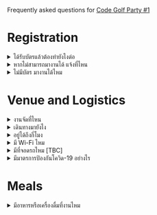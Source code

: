 <div class="lead">

Frequently asked questions for [Code Golf Party #1](/wiki/Hacks/golf1)

</div>

# Registration

<details><summary>ได้รับบัตรแล้วต้องทำยังไงต่อ</summary>

**เข้าเซิฟเวอร์ Discord** — ก่อนวันงานจะมีการแจ้งข่าวสาร และในวันงานจะส่งลิงค์ต่างๆ ผ่านช่องทาง Discord

1. [เข้า Discord ของ showdown.space &rarr; https://discord.gg/tsuft8JU97](https://discord.gg/tsuft8JU97)

2. ไปที่แชนแนล `#bot-showdown` แล้วสั่งคำสั่ง `/eventpop` เพื่อเชื่อมแอคเคาท์ Discord กับบัตร Eventpop

    <img width="382" alt="image" src="https://user-images.githubusercontent.com/193136/185778944-7d539c51-cd7b-427d-8ce7-91b16260557d.png">

3. หลังจากเชื่อมแอคเคาท์แล้ว จะได้ Role `CGP1-golfer` ใน Discord

</details>

<details><summary>หากไม่สามารถมางานได้ แจ้งที่ไหน</summary>

กรุณา[แจ้งทางเพจ showdown.space](https://m.me/showdownspace) ระบุชื่อ และ Reference code ในบัตร เพื่อให้ทีมงานนำบัตรไปแจกให้ผู้สนใจท่านอื่นๆ

</details>

<details><summary>ไม่มีบัตร มางานได้ไหม</summary>

ต้องขออภัยที่งานนี้ไม่เปิดรับ Walk-in เนื่องจากมีผู้สนใจที่อยู่ใน Waitlist เป็นจำนวนมาก

</details>

# Venue and Logistics

<details><summary>งานจัดที่ไหน</summary>

งานจัดที่ [Copper Bar Bangkok](https://www.facebook.com/copperbarbangkok/)

</details>

<details><summary>เดินทางมายังไง</summary>

Copper Bar Bangkok อยู่ที่ [The Racquet Club](https://www.rqclub.com/contact) ใกล้สถานี **BTS ทองหล่อ/พร้อมพงษ์** โดยสามารถ[ดูพิกัดร้านบน Google Maps](https://g.page/copper-bar-bangkok?share) และ[ดูวิธีการเดินทางได้บนเว็บไซต์ของ The Racquet Club](https://www.rqclub.com/contact) โดยมีจุดสังเกตคือป้าย “Cocktails” หน้าร้าน

<svg width="429" height="146" viewBox="0 0 429 146" fill="none" xmlns="http://www.w3.org/2000/svg">
<path fill-rule="evenodd" clip-rule="evenodd" d="M353 3.383C329.693 15.479 325.38 18.189 326.516 20.027C326.847 20.562 326.436 21 325.602 21C324.768 21 322.829 22.666 321.293 24.703C316.972 30.432 311.272 35.677 306.421 38.388C299.279 42.38 292.293 43.332 276.003 42.533C260.733 41.785 249.24 39.935 212 32.232C204.025 30.583 194.35 28.722 190.5 28.096C181.788 26.681 156.484 26.577 148.644 27.924C145.424 28.477 142.499 28.861 142.144 28.778C140.831 28.47 130.324 30.255 125 31.69C121.975 32.506 118.15 33.53 116.5 33.965C109.56 35.798 89.344 42.107 87.5 43.017C86.4 43.559 83.362 44.633 80.75 45.403C76.749 46.583 76 46.589 76 45.437C76 42.884 69.912 37.122 63.009 33.142C54.304 28.124 52.915 27.705 49.382 29.031C44.466 30.878 34.111 41.999 29.393 50.5C28.782 51.6 26.503 55.425 24.327 59C22.152 62.575 19.786 67.075 19.069 69C17.662 72.777 15.634 77.723 13.533 82.5C10.725 88.883 7.927 96.793 7.491 99.583C7.24 101.187 6.37799 104.975 5.57599 108C2.03899 121.341 1.07899 126.049 0.425993 133.258C-0.145007 139.552 0.0289946 141.395 1.38799 143.469C3.80299 147.155 6.561 146.601 12.428 141.25C22.131 132.4 36.435 127.045 50.448 127.015C59.706 126.995 72.884 128.688 81.57 131.014C85.459 132.055 89.596 132.657 90.763 132.352C93.758 131.568 94.339 127.54 92.55 119.951C91.714 116.403 91.023 113.216 91.015 112.869C90.985 111.583 107.808 105.146 117 102.927C124.421 101.135 129.345 100.635 139.5 100.644C155.905 100.658 163.519 102.228 190 111.059C225.419 122.872 249.543 129.322 264.818 131.063C286.526 133.537 310.896 129.947 332 121.164C333.375 120.592 337.875 119.146 342 117.95C346.125 116.754 350.472 115.167 351.66 114.424C353.545 113.244 354.14 113.322 356.318 115.036C357.692 116.116 359.04 117 359.315 117C359.589 117 362.893 119.035 366.657 121.523C370.421 124.011 374.448 126.293 375.606 126.595C377.908 127.196 385.699 124.056 398.805 117.246C403.372 114.873 410.905 111.655 415.545 110.096C428.355 105.792 430.069 103.733 427.438 95.812C426.509 93.016 424.416 88.753 422.786 86.338C418.643 80.199 406.762 70.383 398.785 66.508C392.318 63.366 392.14 63.183 393.96 61.536C395.999 59.691 400.108 51.766 402.117 45.804C403.588 41.44 402.309 28.616 399.334 17.889C397.123 9.919 396.202 8.719 390.736 6.685C384.584 4.397 366.003 0.00100097 362.5 0.00600097C360.85 0.00800097 356.575 1.528 353 3.383ZM369.568 4.373C372.281 5.128 377.08 6.284 380.233 6.941C383.386 7.598 386.18 8.482 386.442 8.906C387.049 9.888 361.884 22.344 353.776 25.075L347.648 27.14L342.074 25.158C339.008 24.068 335.038 22.875 333.25 22.508C328.832 21.601 329.168 19.826 334.25 17.217C336.587 16.017 343.675 12.339 350 9.043C356.325 5.748 362.206 3.04 363.068 3.026C363.931 3.012 366.856 3.618 369.568 4.373ZM394.603 13.75C394.955 15.262 396.133 19.824 397.22 23.886C398.307 27.949 399.251 34.474 399.318 38.386C399.424 44.552 399.019 46.313 396.281 51.601C394.543 54.957 391.969 59.071 390.561 60.745C387.298 64.623 387.336 65.805 390.75 66.613C394.784 67.569 404.047 72.738 407.5 75.96C409.15 77.5 411.536 79.293 412.803 79.944C417.362 82.287 425.734 98.113 424.489 102.036C424.15 103.103 420.878 104.776 415.724 106.519C411.201 108.048 400.655 112.658 392.288 116.763L377.076 124.227L367.788 118.443C362.68 115.261 357.69 111.97 356.7 111.129C355.175 109.833 354.41 109.795 351.7 110.879C336.396 116.998 308.9 125.658 300.535 126.994C289.017 128.834 264.522 128.352 253.592 126.07C242.679 123.791 214.508 116.159 206 113.177C166.038 99.168 158.904 97.525 138.5 97.629C125.764 97.694 122.055 98.09 113.926 100.251C101.942 103.436 89.032 108.753 88.234 110.831C87.901 111.699 88.375 116.02 89.288 120.432C90.281 125.237 90.582 128.818 90.038 129.362C89.495 129.905 87.516 129.624 85.105 128.659C78.009 125.819 60.548 123.752 48 124.265C38.045 124.672 35.425 125.165 28.5 127.934C19.422 131.563 17.063 132.938 10.646 138.335C5.55999 142.613 3.54099 142.388 4.32599 137.632C5.64099 129.66 8.293 117.046 9.58 112.635C10.361 109.96 11 107.029 11 106.123C11 103.656 15.55 89.802 17.825 85.343C18.92 83.196 20.551 78.912 21.449 75.823C23.712 68.039 26.261 63.017 33.543 52C40.57 41.368 47.95 33.302 51.456 32.422C53.972 31.79 57.888 33.494 64.826 38.241L69.152 41.2L62.326 44.686C52.652 49.626 45.998 55.094 38.728 64.075C30.288 74.503 28 77.552 28 78.371C28 78.87 26.621 81.52 24.935 84.26C23.249 87 20.729 92.45 19.335 96.371C17.941 100.292 15.281 106.654 13.424 110.508C10.636 116.295 6.49799 131.759 7.46399 132.782C8.06599 133.42 13.084 122.01 15.063 115.5C18.25 105.018 20.897 97.985 22.535 95.647C23.341 94.496 24 92.793 24 91.861C24 90.929 24.337 90.017 24.75 89.833C25.163 89.65 26.363 87.925 27.417 86C32.369 76.961 38.92 68.011 45.13 61.801C52.003 54.928 67.494 44 70.365 44C72.045 44 74.342 50.429 75.557 58.529C75.939 61.076 76.817 63.376 77.508 63.642C78.2 63.907 81.473 62.985 84.781 61.592C90.906 59.014 95.952 57.13 104 54.417C106.475 53.582 109.4 52.518 110.5 52.052C111.6 51.586 115.2 50.657 118.5 49.988C121.8 49.319 125.279 48.361 126.231 47.861C129.303 46.245 151.183 43.777 162.5 43.77C175.956 43.762 186.69 45.214 201.334 49.022C213.972 52.31 213.965 52.308 223.5 54.553C227.35 55.459 233.65 57.242 237.5 58.514C243.673 60.554 254.009 63.194 270.547 66.954C273.323 67.586 278.273 68.056 281.547 67.999C284.821 67.942 290.47 67.933 294.101 67.977C299.118 68.039 303.438 67.18 312.101 64.398C325.164 60.203 331.297 57.321 338.526 51.981C344.554 47.527 346.093 45.363 348.464 38C349.439 34.975 350.868 31.831 351.64 31.013C353.46 29.087 389.96 11.148 392.231 11.064C393.323 11.024 394.198 12.015 394.603 13.75ZM337.616 27.575C342.493 29.541 346.615 31.282 346.777 31.443C347.543 32.21 342.776 42.761 340.771 44.736C336.346 49.093 328.863 55 327.768 55C327.157 55 325.947 55.611 325.079 56.357C324.21 57.103 321.7 58.2 319.5 58.794C293.552 65.798 296.491 65.508 270 63.669C263.692 63.231 249.061 59.622 231 54.049C218.645 50.236 202.622 46.075 190 43.402C183.038 41.927 153.327 41.404 140.697 42.533C130.783 43.419 121.697 45.887 91 56.033C79.541 59.82 77 59.435 77 53.913C77 50.362 77.056 50.334 96.009 44.06C125.311 34.362 148.575 30 170.998 30C181.985 30 193.843 31.651 214 35.986C219.225 37.11 226.2 38.52 229.5 39.12C232.8 39.719 240.45 41.261 246.5 42.547C261.045 45.638 284.531 47.446 293.673 46.179C306.232 44.439 317.639 37.08 323.793 26.75C324.694 25.237 326.178 24 327.09 24C328.002 24 332.739 25.609 337.616 27.575ZM147.5 54.403C135.796 59.569 134.849 78.264 145.913 85.72C150.859 89.053 158.766 88.91 162.923 85.411C164.615 83.987 166 82.398 166 81.88C166 79.798 162.615 79.848 158.809 81.987C155.249 83.988 154.335 84.117 150.944 83.101C141.41 80.245 139.221 67.953 146.93 60.567C149.529 58.077 150.341 57.853 155.157 58.3C158.096 58.573 161.738 59.12 163.25 59.515C167.244 60.558 166.909 57.525 162.75 54.989C158.973 52.686 151.996 52.418 147.5 54.403ZM354.42 56.145C351.738 57.446 349 62.1 349 65.357C349 70.124 351.025 72.924 354.903 73.518C356.881 73.822 360.294 74.393 362.487 74.787C370.163 76.167 370.483 83.67 363.074 88.5C359.764 90.657 359.263 92.143 361.279 93.816C363.224 95.431 370.019 91.975 373.263 87.722C378.273 81.154 376.202 74.185 367.998 69.999C365.901 68.929 362.552 68.115 360.556 68.19C356.264 68.352 354.707 67.103 355.165 63.865C355.388 62.293 356.758 60.885 359.25 59.668C363.976 57.358 364.235 54.974 359.75 55.068C357.962 55.105 355.564 55.589 354.42 56.145ZM187.523 57.18C187.265 57.906 185.913 65.337 184.518 73.694C183.122 82.05 181.739 89.515 181.445 90.283C180.801 91.962 183.482 94.438 184.957 93.527C185.531 93.172 186.504 90.883 187.119 88.441C187.734 85.998 188.788 84 189.46 84C190.133 84 192.446 87.263 194.599 91.25C196.766 95.262 199.182 98.5 200.008 98.5C200.828 98.5 201.412 98.05 201.304 97.5C200.976 95.832 196.799 83.725 195.307 80.12C194 76.962 194.073 76.502 196.421 73.12C197.804 71.129 200.933 67.622 203.376 65.326C205.82 63.03 207.559 60.893 207.243 60.576C205.721 59.055 202.999 60.432 198.5 65C190.863 72.753 190.364 72.145 192.366 57.524C192.573 56.011 188.051 55.69 187.523 57.18ZM103.935 59.973C93.853 65.303 91.499 78.804 99.135 87.501C107.01 96.47 118.927 93.905 125.039 81.924C127.307 77.478 127.447 75.304 125.83 69.616C122.97 59.554 113.018 55.171 103.935 59.973ZM115.393 63.516C119.179 65.313 121.692 69.206 122.543 74.591C123.716 82.021 115.568 89.785 108 88.449C95.948 86.32 94.599 69.49 106.02 63.752C110.274 61.614 111.329 61.588 115.393 63.516ZM223.38 65.453C222.559 67.591 223.508 68.381 228.647 69.841C230.927 70.488 233.008 71.579 233.272 72.265C233.68 73.329 231.423 84.015 227.009 101.911C226.305 104.767 226.264 106.664 226.894 107.294C229.102 109.502 230.704 106.907 232.419 98.349C233.394 93.482 235.353 85.963 236.773 81.64L239.354 73.78L244.115 74.237C249.47 74.752 251.339 74.048 250.49 71.835C250 70.557 241.241 67.833 226.262 64.299C224.747 63.942 223.817 64.314 223.38 65.453ZM69.395 70.081C62.442 72.098 57 80.722 57 89.724C57 95.378 57.128 95.65 61.957 100.264C66.919 105.004 68.651 105.617 75.5 105.056C80.797 104.623 87 99.25 87 95.096C87 93.293 84.443 93.853 82.407 96.102C81.361 97.259 79.289 98.834 77.802 99.602C70.198 103.534 62 97.732 62 88.418C62 81.583 68.637 74.631 74.777 75.033C79.317 75.331 80 75.078 80 73.098C80 71.863 78.895 70.81 76.851 70.098C73.304 68.861 73.598 68.862 69.395 70.081ZM322.441 70.422C320.526 71.825 320.53 71.955 322.789 80.172C324.047 84.752 326.007 92.245 327.143 96.821C328.279 101.398 329.821 105.378 330.569 105.665C332.297 106.328 344.5 102.308 345.907 100.612C346.66 99.704 346.606 98.843 345.718 97.629C344.563 96.049 344.141 96.039 340.03 97.49C337.587 98.351 335.07 98.857 334.435 98.613C332.576 97.9 330.273 87.684 328.886 74C328.723 72.389 326.113 69 325.036 69C324.677 69 323.509 69.64 322.441 70.422ZM300.351 76.527C300.029 77.367 300.327 81.53 301.013 85.777C301.7 90.025 302.438 95.075 302.653 97C303.311 102.895 305.283 111.431 306.29 112.75C307.402 114.206 308.019 114.274 309.806 113.141C310.866 112.469 310.708 109.815 308.966 99.019C307.785 91.707 307.037 84.589 307.302 83.202C308.101 79.023 306.172 75 303.371 75C302.032 75 300.673 75.687 300.351 76.527ZM272.317 77.25C271.311 78.82 269.782 82.866 265.421 95.5C263.523 101 261.466 106.482 260.852 107.683C260.237 108.883 260.018 110.604 260.364 111.506C261.433 114.292 264.403 112.709 266.474 108.25C268.427 104.045 268.504 104 273.665 104C279.283 104 279.902 104.472 281.532 110C282.351 112.776 283.075 113.5 285.032 113.5C287.959 113.5 288.109 111.359 285.733 103.5C282.345 92.292 281 86.755 281 84.016C281 78.685 279.353 76 276.084 76C274.453 76 272.758 76.563 272.317 77.25ZM277.014 91.541C277.656 93.489 277.93 95.739 277.623 96.541C277.021 98.11 272.464 98.56 271.585 97.138C270.928 96.074 274.01 88 275.074 88C275.498 88 276.371 89.594 277.014 91.541Z" fill="black"/>
</svg>

![รูปหน้าร้าน](https://static.dt.in.th/uploads/2022/08/20/copperbar.jpeg)

</details>

<details><summary>อยู่ได้ถึงกี่โมง</summary>

สามารถอยู่ได้จนถึงร้านปิด (เที่ยงคืน)

</details>

<details><summary>มี Wi-Fi ไหม</summary>

เนื่องจากในงานนี้มีผู้เข้าร่วมงานค่อนข้างเยอะ Wi-Fi ของทางร้านอาจจะไม่สามารถรองรับจำนวนอุปกรณ์ได้ จึงขอแนะนำให้เตรียมอินเตอร์เน็ตมือถือมาด้วย และในกรณีที่อินเตอร์เน็ตของบางเครือข่ายไม่เสถียร ขอให้ผู้ร่วมงานเตรียมแชร์ Hotspot ให้ผู้ร่วมงานท่านอื่นๆ ด้วย

</details>

<details><summary>มีที่จอดรถไหม [TBC]</summary>

มีที่จอดรถที่ Racquet Club (กำลังรวบรวมรายละเอียดเพิ่มเติม)

</details>

<details><summary>มีมาตรการป้องกันโควิด-19 อย่างไร</summary>

กรุณาทำการตรวจ ATK และนำผลตรวจ 24 ชั่วโมงมาแสดงตอนเข้าร่วมงานด้วย

</details>

# Meals

<details><summary>มีอาหารหรือเครื่องดื่มที่งานไหม</summary>

- **มีอาหารให้ทานที่งาน** ขอขอบคุณ Cleverse ผู้สนับสนุนมื้ออาหารในงาน

- **มีน้ำเปล่าบริการฟรี และซอฟต์ดริงค์คนละ 1 กระป๋อง** ขอขอบคุณ Spark Tech Thailand ผู้สนับสนุนเครื่องดื่ม

- เครื่องดื่ม Cocktail และ Mocktail สามารถซื้อเพิ่มเองได้ [ดูเมนูของทางร้านได้ทางเพจ Copper Bar Thailand](https://www.facebook.com/copperbarbangkok/menu/)

</details>
